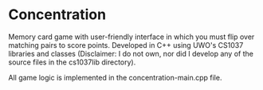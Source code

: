 Concentration
=============

Memory card game with user-friendly interface in which you must flip over matching pairs to score points.  Developed in C++ using UWO's CS1037 libraries and classes (Disclaimer: I do not own, nor did I develop any of the source files in the cs1037lib directory).

All game logic is implemented in the concentration-main.cpp file.
